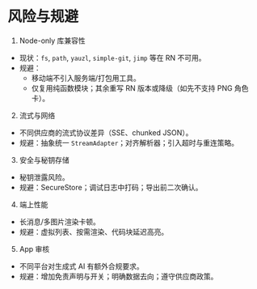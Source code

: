 # 风险与规避

1) Node-only 库兼容性
- 现状：`fs`, `path`, `yauzl`, `simple-git`, `jimp` 等在 RN 不可用。
- 规避：
  - 移动端不引入服务端/打包用工具。
  - 仅复用纯函数模块；其余重写 RN 版本或降级（如先不支持 PNG 角色卡）。

2) 流式与网络
- 不同供应商的流式协议差异（SSE、chunked JSON）。
- 规避：抽象统一 `StreamAdapter`；对齐解析器；引入超时与重连策略。

3) 安全与秘钥存储
- 秘钥泄露风险。
- 规避：SecureStore；调试日志中打码；导出前二次确认。

4) 端上性能
- 长消息/多图片渲染卡顿。
- 规避：虚拟列表、按需渲染、代码块延迟高亮。

5) App 审核
- 不同平台对生成式 AI 有额外合规要求。
- 规避：增加免责声明与开关；明确数据去向；遵守供应商政策。
